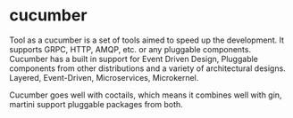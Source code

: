 # cucumber

Tool as a cucumber is a set of tools aimed to speed up the development.
It supports GRPC, HTTP, AMQP, etc. or any pluggable components.
Cucumber has a built in support for Event Driven Design, Pluggable components from other distributions and a variety of architectural designs.
Layered, Event-Driven, Microservices, Microkernel.

Cucumber goes well with coctails, which means it combines well with gin, martini support pluggable packages from both.